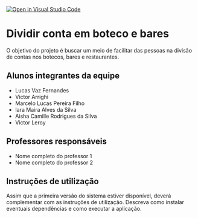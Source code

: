 [![Open in Visual Studio Code](https://classroom.github.com/assets/open-in-vscode-718a45dd9cf7e7f842a935f5ebbe5719a5e09af4491e668f4dbf3b35d5cca122.svg)](https://classroom.github.com/online_ide?assignment_repo_id=11831055&assignment_repo_type=AssignmentRepo)
# Dividir conta em boteco e bares 

O objetivo do projeto é buscar um meio de facilitar das pessoas na divisão de contas nos botecos, bares e restaurantes. 

## Alunos integrantes da equipe

* Lucas Vaz Fernandes
* Victor Arrighi 
* Marcelo Lucas Pereira Filho
* Iara Maira Alves da Silva
* Aisha Camille Rodrigues da Silva
* Victor Leroy

## Professores responsáveis

* Nome completo do professor 1
* Nome completo do professor 2

## Instruções de utilização

Assim que a primeira versão do sistema estiver disponível, deverá complementar com as instruções de utilização. Descreva como instalar eventuais dependências e como executar a aplicação.
